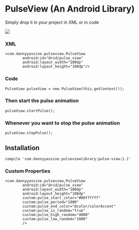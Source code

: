 # PulseView (An Android Library)

Simply drop it in your project in XML or in code

![](https://raw.githubusercontent.com/dannyYassine/PulseView/master/pulse-view.gif)

### XML

    <com.dannyyassine.pulseview.PulseView
            android:id="@+id/pulse_view"
            android:layout_width="100dp"
            android:layout_height="100dp"/>
            
### Code

    PulseView pulseView = new PulseView(this.getContext());
    
### Then start the pulse animation

    pulseView.startPulse();
    
### Whenever you want to stop the pulse animation

    pulseView.stopPulse();
            
## Installation

    compile 'com.dannyyassine.pulseviewlibrary:pulse-view:1.1'
            

### Custom Properties

    <com.dannyyassine.pulseview.PulseView
            android:id="@+id/pulse_view"
            android:layout_width="100dp"
            android:layout_height="100dp"
            custom:pulse_start_color="#00ffffff"
            custom:pulse_period="1000"
            custom:pulse_end_color="@color/colorAccent"
            custom:pulse_is_random="true"
            custom:pulse_high_random="4000"
            custom:pulse_low_random="1000"
            />
